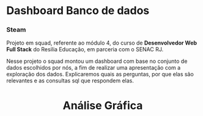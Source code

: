 # Dashboard Banco de dados 
 
### Steam

Projeto em squad, referente ao módulo 4, do curso de <strong>Desenvolvedor Web Full Stack</strong> do Resilia Educação, em parceria com o SENAC RJ.

Nesse projeto o squad montou
um dashboard com base no conjunto de dados
escolhidos por nós, a fim de realizar uma
apresentação com a exploração dos dados. Explicaremos quais as perguntas, por que elas são relevantes e as consultas sql que respondem elas.
 


<h1  align="center">Análise Gráfica</h1>

<div align="center">

